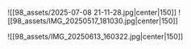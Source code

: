 ![[98_assets/2025-07-08 21-11-28.jpg|center|150]] ![[98_assets/IMG_20250517_181030.jpg|center|150]]

![[98_assets/IMG_20250613_160322.jpg|center|150]]